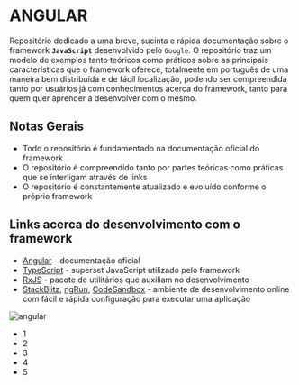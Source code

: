 # ANGULAR

Repositório dedicado a uma breve, sucinta e rápida documentação sobre o framework **`JavaScript`** desenvolvido pelo `Google`. O repositório traz um modelo de exemplos tanto teóricos como práticos sobre as principais características que o framework oferece, totalmente em português de uma maneira bem distribuída e de fácil localização, podendo ser compreendida tanto por usuários já com conhecimentos acerca do framework, tanto para quem quer aprender a desenvolver com o mesmo.

## Notas Gerais

- Todo o repositório é fundamentado na documentação oficial do framework
- O repositório é compreendido tanto por partes teóricas como práticas que se interligam através de links
- O repositório é constantemente atualizado e evoluído conforme o próprio framework

## Links acerca do desenvolvimento com o framework

- [Angular](https://angular.io) - documentação oficial
- [TypeScript](https://www.typescriptlang.org) - superset JavaScript utilizado pelo framework
- [RxJS](https://rxjs.dev) - pacote de utilitários que auxiliam no desenvolvimento
- [StackBlitz](https://stackblitz.com), [ngRun](https://ng-run.com), [CodeSandbox](https://codesandbox.io/?from-app=1) - ambiente de desenvolvimento online com fácil e rápida configuração para executar uma aplicação 

![angular](https://cdn-images-1.medium.com/max/1600/1*J_-vtvcqV1-v14WqkPWhiQ.png)

- 1
- 2
- 3
- 4
- 5
